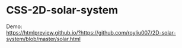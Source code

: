 # CSS-2D-solar-system

Demo: <br/>
https://htmlpreview.github.io/?https://github.com/royliu007/2D-solar-system/blob/master/solar.html
